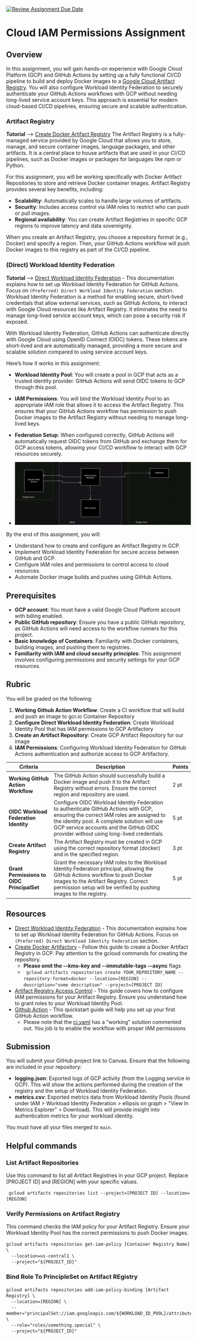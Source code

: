 [![Review Assignment Due Date](https://classroom.github.com/assets/deadline-readme-button-22041afd0340ce965d47ae6ef1cefeee28c7c493a6346c4f15d667ab976d596c.svg)](https://classroom.github.com/a/Y-gatJq2)
# Cloud IAM Permissions Assignment

## Overview
In this assignment, you will gain hands-on experience with Google Cloud Platform (GCP) and GitHub Actions by setting up a fully functional CI/CD pipeline to build and deploy Docker images to a [Google Cloud Artifact Registry](#artifact-registry). You will also configure Workload Identity Federation to securely authenticate your GitHub Actions workflows with GCP without needing long-lived service account keys. This approach is essential for modern cloud-based CI/CD pipelines, ensuring secure and scalable authentication.

### Artifact Registry
__**Tutorial**__ --> [Create Docker Artifact Registry](https://cloud.google.com/artifact-registry/docs/repositories/create-repos#create-repo-gcloud-docker)
The Artifact Registry is a fully-managed service provided by Google Cloud that allows you to store, manage, and secure container images, language packages, and other artifacts. It is a central place to house artifacts that are used in your CI/CD pipelines, such as Docker images or packages for languages like npm or Python.

For this assignment, you will be working specifically with Docker Artifact Repositories to store and retrieve Docker container images. Artifact Registry provides several key benefits, including:
- **Scalability**: Automatically scales to handle large volumes of artifacts.
- **Security**: Includes access control via IAM roles to restrict who can push or pull images.
- **Regional availability**: You can create Artifact Registries in specific GCP regions to improve latency and data sovereignty.

When you create an Artifact Registry, you choose a repository format (e.g., Docker) and specify a region. Then, your GitHub Actions workflow will push Docker images to this registry as part of the CI/CD pipeline.

### (Direct) Workload Identity Federation
__**Tutorial**__ --> [Direct Workload Identity Federation](https://github.com/google-github-actions/auth?tab=readme-ov-file#preferred-direct-workload-identity-federation) - This documentation explains how to set up Workload Identity Federation for GitHub Actions. Focus on `(Preferred) Direct Workload Identity Federation` section.
Workload Identity Federation is a method for enabling secure, short-lived credentials that allow external services, such as GitHub Actions, to interact with Google Cloud resources like Artifact Registry. It eliminates the need to manage long-lived service account keys, which can pose a security risk if exposed.

With Workload Identity Federation, GitHub Actions can authenticate directly with Google Cloud using OpenID Connect (OIDC) tokens. These tokens are short-lived and are automatically managed, providing a more secure and scalable solution compared to using service account keys.

Here’s how it works in this assignment:
- **Workload Identity Pool**: You will create a pool in GCP that acts as a trusted identity provider. GitHub Actions will send OIDC tokens to GCP through this pool.
- **IAM Permissions**: You will bind the Workload Identity Pool to an appropriate IAM role that allows it to access the Artifact Registry. This ensures that your GitHub Actions workflow has permission to push Docker images to the Artifact Registry without needing to manage long-lived keys.
- **Federation Setup**: When configured correctly, GitHub Actions will automatically request OIDC tokens from GitHub and exchange them for GCP access tokens, allowing your CI/CD workflow to interact with GCP resources securely.

- ![overview](./docs/workload_identity_federation.drawio.png)

By the end of this assignment, you will:
- Understand how to create and configure an Artifact Registry in GCP.
- Implement Workload Identity Federation for secure access between GitHub and GCP.
- Configure IAM roles and permissions to control access to cloud resources.
- Automate Docker image builds and pushes using GitHub Actions.

## Prerequisites
- **GCP account**: You must have a valid Google Cloud Platform account with billing enabled.
- **Public GitHub repository**: Ensure you have a public GitHub repository, as GitHub Actions will need access to the workflow runners for this project.
- **Basic knowledge of Containers**: Familiarity with Docker containers, building images, and pushing them to registries.
- **Familiarity with IAM and cloud security principles**: This assignment involves configuring permissions and security settings for your GCP resources.

## Rubric

You will be graded on the following:
1. **Working Github Action Workflow**: Create a CI workflow that will build and push an image to gcr.io Container Repository
2. **Configure Direct Workload Identity Federation**: Create Workload Identity Pool that has IAM permissions to GCP Artifactory
3. **Create an Artifact Repository**: Create GCP Artifact Repository for our image
4. **IAM Permissions**: Configuring Workload Identity Federation for GitHub Actions authentication and authorize access to GCP Artifactory.

| **Criteria**                               | **Description**                                                                              | **Points** |
|--------------------------------------------|----------------------------------------------------------------------------------------------|------------|
| **Working GitHub Action Workflow**         | The GitHub Action should successfully build a Docker image and push it to the Artifact Registry without errors. Ensure the correct region and repository are used. | 2 pt       |
| **OIDC Workload Federation Identity**      | Configure OIDC Workload Identity Federation to authenticate GitHub Actions with GCP, ensuring the correct IAM roles are assigned to the identity pool. A complete solution will use GCP service accounts and the GitHub OIDC provider without using long-lived credentials. | 5 pt       |
| **Create Artifact Registry**               | The Artifact Registry must be created in GCP using the correct repository format (docker) and in the specified region.          | 3 pt       |
| **Grant Permissions to OIDC PrincipalSet** | Grant the necessary IAM roles to the Workload Identity Federation principal, allowing the GitHub Actions workflow to push Docker images to the Artifact Registry. Correct permission setup will be verified by pushing images to the registry. | 5 pt       |

## Resources
- [Direct Workload Identity Federation](https://github.com/google-github-actions/auth?tab=readme-ov-file#preferred-direct-workload-identity-federation) - This documentation explains how to set up Workload Identity Federation for GitHub Actions. Focus on `(Preferred) Direct Workload Identity Federation` section.
- [Create Docker Artifactory](https://cloud.google.com/artifact-registry/docs/repositories/create-repos#create-repo-gcloud-docker) - Follow this guide to create a Docker Artifact Registry in GCP. Pay attention to the gcloud commands for creating the repository.
  - **Please omit the --kms-key and --immutable-tags --async** flags
  - ` gcloud artifacts repositories create YOUR_REPOSITORY_NAME --repository-format=docker --location=[REGION] --description="some description" --project=[PROJECT ID]`
- [Artifact Registry Access Control](https://cloud.google.com/artifact-registry/docs/access-control) - This guide covers how to configure IAM permissions for your Artifact Registry. Ensure you understand how to grant roles to your Workload Identity Pool.
- [Github Action](https://docs.github.com/en/actions/writing-workflows/quickstart) - This quickstart guide will help you set up your first GitHub Action workflow.
  - Please note that the [ci.yaml](.github/workflows/ci.yml) has a "working" solution commented out. You job is to enable the workflow with proper IAM permissions


## Submission
You will submit your GitHub project link to Canvas. Ensure that the following are included in your repository:

- **logging.json**: Exported logs of GCP activity (from the Logging service in GCP). This will show the actions performed during the creation of the registry and the setup of Workload Identity Federation.
- **metrics.csv**: Exported metrics data from Workload Identity Pools (found under IAM > Workload Identity Federation > ellipsis on graph > "View In Metrics Explorer" > Download). This will provide insight into authentication metrics for your workload identity.

You must have all your files merged to `main`. 

## Helpful commands

### List Artifact Repositories
Use this command to list all Artifact Registries in your GCP project. Replace [PROJECT ID] and [REGION] with your specific values.

```shell
 gcloud artifacts repositories list --project=[PROJECT ID] --location=[REGION]
```

### Verify Permissions on Artifact Registry
This command checks the IAM policy for your Artifact Registry. Ensure your Workload Identity Pool has the correct permissions to push Docker images.

```shell
gcloud artifacts repositories get-iam-policy [Container Registry Name] \
  --location=us-central1 \
  --project="${PROJECT_ID}"
```

### Bind Role To PrincipleSet on Artifact REgistry
```shell
gcloud artifacts repositories add-iam-policy-binding [Artifact Registry] \
  --location=[REGION] \
  --member="principalSet://iam.googleapis.com/${WORKLOAD_ID_POOL}/attribute.repository/${REPO}" \
  --role="roles/something.special" \
  --project="${PROJECT_ID}"

```

